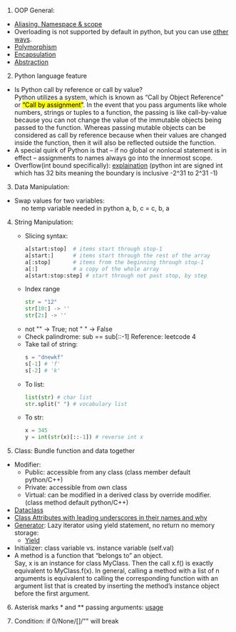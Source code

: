1. OOP General:
- [Aliasing, Namespace & scope](https://docs.python.org/3/tutorial/classes.html)
- Overloading is not supported by default in python, but you can use [other ways](https://www.geeksforgeeks.org/python-method-overloading/).
- [Polymorphism](https://www.geeksforgeeks.org/polymorphism-in-python/)
- [Encapsulation](https://www.geeksforgeeks.org/encapsulation-in-python/)
- [Abstraction](https://www.geeksforgeeks.org/abstract-classes-in-python/)

2. Python language feature
- Is Python call by reference or call by value?
  <br>Python utilizes a system, which is known as “Call by Object Reference” or <mark>“Call by assignment”</mark>. In 
  the event that you pass arguments like whole numbers, strings or tuples to a function, the passing is like 
  call-by-value because you can not change the value of the immutable objects being passed to the function. 
  Whereas passing mutable objects can be considered as call by reference because when their values are changed inside 
  the function, then it will also be reflected outside the function.
  <br>
- A special quirk of Python is that – if no global or nonlocal statement is in effect – assignments to names always 
  go into the innermost scope.
- Overflow(int bound specifically): [explaination](https://hackmd.io/@y56/SkDyI8efH) (python int are signed int which has 32 bits
  meaning the boundary is inclusive -2^31 to 2^31 -1)

3. Data Manipulation:
- Swap values for two variables: <br>&nbsp;&nbsp;&nbsp;&nbsp;no temp variable needed in python a, b, c = c, b, a

4. String Manipulation:
    - Slicing syntax:
       ```python
       a[start:stop]  # items start through stop-1
       a[start:]      # items start through the rest of the array
       a[:stop]       # items from the beginning through stop-1
       a[:]           # a copy of the whole array
       a[start:stop:step] # start through not past stop, by step
       ```
    - Index range
      ```python
      str = "12"
      str[10:] -> ''
      str[2:] -> ''
      ```
    - not "" -> True; not " " -> False
    - Check palindrome: sub == sub[::-1] Reference: leetcode 4
    - Take tail of string:
        ```python
        s = "dnewkf"
        s[-1] # 'f'
        s[-2] # 'k'
        ```
    - To list:
        ```python
        list(str) # char list
        str.split(" ") # vocabulary list
        ```
    - To str:
        ```python
        x = 345
        y = int(str(x)[::-1]) # reverse int x
        ```

5. Class: Bundle function and data together
- Modifier: 
  - Public: accessible from any class (class member default python/C++)
  - Private: accessible from own class
  - Virtual: can be modified in a derived class by override modifier. (class method default python/C++)
- [Dataclass](https://realpython.com/python-data-classes/)
- [Class Attributes with leading underscores in their names and why](https://stackoverflow.com/questions/1301346/what-is-the-meaning-of-single-and-double-underscore-before-an-object-name)
- [Generator](https://realpython.com/introduction-to-python-generators/): Lazy iterator using yield statement, no return no memory storage:
  - [Yield](https://www.geeksforgeeks.org/use-yield-keyword-instead-return-keyword-python/)
- Initializer: class variable vs. instance variable (self.val)
- A method is a function that “belongs to” an object. 
  <br>Say, x is an instance for class MyClass. Then the call x.f() is
      exactly equivalent to MyClass.f(x). In general, calling a method with a list of n arguments is equivalent to calling the
      corresponding function with an argument list that is created by inserting the method’s instance object before the first argument.

6. Asterisk marks * and ** passing arguments: [usage](https://treyhunner.com/2018/10/asterisks-in-python-what-they-are-and-how-to-use-them/)

7. Condition: if 0/None/[]/"" will break
